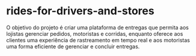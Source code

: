 # rides-for-drivers-and-stores
O objetivo do projeto é criar uma plataforma de entregas que permita aos lojistas gerenciar pedidos, motoristas e corridas, enquanto oferece aos clientes uma experiência de rastreamento em tempo real e aos motoristas uma forma eficiente de gerenciar e concluir entregas.
